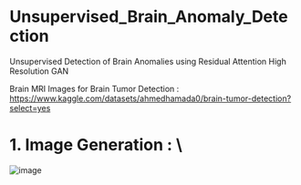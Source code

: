 # Unsupervised_Brain_Anomaly_Detection
Unsupervised Detection of Brain Anomalies using Residual Attention High Resolution GAN

Brain MRI Images for Brain Tumor Detection : https://www.kaggle.com/datasets/ahmedhamada0/brain-tumor-detection?select=yes

# 1. Image Generation : \

![image](https://github.com/nnajeh/Unsupervised_Brain_Anomaly_Detection/assets/38373885/fed7ffd7-e552-4921-bf6e-1327c6a65a23)

  


